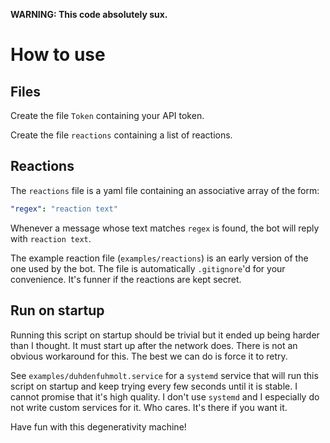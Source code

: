 **WARNING: This code absolutely sux.**

# How to use

## Files

Create the file `Token` containing your API token.

Create the file `reactions` containing a list of reactions.

## Reactions

The `reactions` file is a yaml file containing an associative array of the form:

```yaml
"regex": "reaction text"
```

Whenever a message whose text matches `regex` is found, the bot will reply with
`reaction text`.

The example reaction file (`examples/reactions`) is an early version of the one
used by the bot. The file is automatically `.gitignore`'d for your convenience.
It's funner if the reactions are kept secret.

## Run on startup

Running this script on startup should be trivial but it ended up being harder
than I thought. It must start up after the network does. There is not an
obvious workaround for this. The best we can do is force it to retry.

See `examples/duhdenfuhmolt.service` for a `systemd` service that will run this
script on startup and keep trying every few seconds until it is stable. I
cannot promise that it's high quality. I don't use `systemd` and I especially
do not write custom services for it. Who cares. It's there if you want it.

Have fun with this degenerativity machine!
